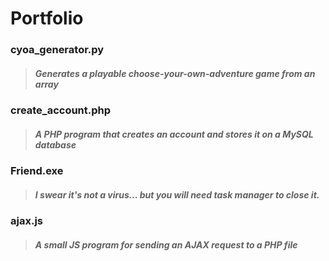 # Portfolio
### cyoa_generator.py
> ##### Generates a playable choose-your-own-adventure game from an array
### create_account.php
> ##### A PHP program that creates an account and stores it on a MySQL database
### Friend.exe
> ##### I swear it's not a virus... but you will need task manager to close it.
### ajax.js
> ##### A small JS program for sending an AJAX request to a PHP file
